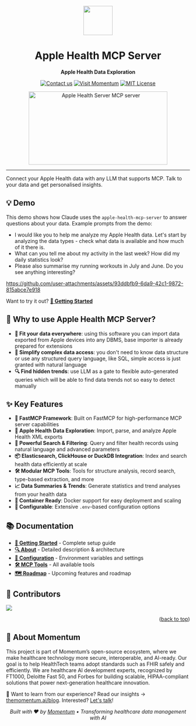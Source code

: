 <a name="readme-top"></a>

<div align="center">
  <img src="https://cdn.prod.website-files.com/66a1237564b8afdc9767dd3d/66df7b326efdddf8c1af9dbb_Momentum%20Logo.svg" height="80">
  <h1>Apple Health MCP Server</h1>
  <p><strong>Apple Health Data Exploration</strong></p>

  [![Contact us](https://img.shields.io/badge/Contact%20us-AFF476.svg?style=for-the-badge&logo=mail&logoColor=black)](mailto:hello@themomentum.ai?subject=Apple%20Health%20MCP%20Server%20Inquiry)
  [![Visit Momentum](https://img.shields.io/badge/Visit%20Momentum-1f6ff9.svg?style=for-the-badge&logo=safari&logoColor=white)](https://themomentum.ai)
  [![MIT License](https://img.shields.io/badge/License-MIT-636f5a.svg?style=for-the-badge&logo=opensourceinitiative&logoColor=white)](LICENSE)

  <a href="https://glama.ai/mcp/servers/@the-momentum/apple-health-mcp-server">
    <img width="380" height="200" src="https://glama.ai/mcp/servers/@the-momentum/apple-health-mcp-server/badge" alt="Apple Health Server MCP server" />
  </a>
</div>

---
Connect your Apple Health data with any LLM that supports MCP. Talk to your data and get personalised insights.

## 💡 Demo

This demo shows how Claude uses the `apple-health-mcp-server` to answer questions about your data. Example prompts from the demo:
- I would like you to help me analyze my Apple Health data. Let's start by analyzing the data types - check what data is available and how much of it there is.
- What can you tell me about my activity in the last week? How did my daily statistics look?
- Please also summarise my running workouts in July and June. Do you see anything interesting?

https://github.com/user-attachments/assets/93ddbfb9-6da9-42c1-9872-815abce7e918


Want to try it out? **[🚀 Getting Started](docs/getting-started.md)**

## 🌟 Why to use Apple Health MCP Server?

 - **🧩 Fit your data everywhere**: using this software you can import data exported from Apple devices into any DBMS, base importer is already prepared for extensions
 - **🎯 Simplify complex data access**: you don't need to know data structure or use any structured query language, like SQL, simple access is just granted with natural language
 - **🔍︎ Find hidden trends**: use LLM as a gate to flexible auto-generated queries which will be able to find data trends not so easy to detect manually

## ✨ Key Features

- **🚀 FastMCP Framework**: Built on FastMCP for high-performance MCP server capabilities
- **🍏 Apple Health Data Exploration**: Import, parse, and analyze Apple Health XML exports
- **🔎 Powerful Search & Filtering**: Query and filter health records using natural language and advanced parameters
- **📦 Elasticsearch, ClickHouse or DuckDB Integration**: Index and search health data efficiently at scale
- **🛠️ Modular MCP Tools**: Tools for structure analysis, record search, type-based extraction, and more
- **📈 Data Summaries & Trends**: Generate statistics and trend analyses from your health data
- **🐳 Container Ready**: Docker support for easy deployment and scaling
- **🔧 Configurable**: Extensive ```.env```-based configuration options

## 📚 Documentation

- **[🚀 Getting Started](docs/getting-started.md)** - Complete setup guide
- **[🔍 About](docs/about.md)** - Detailed description & architecture
- **[🔧 Configuration](docs/configuration.md)** - Environment variables and settings
- **[🛠️ MCP Tools](docs/mcp-tools.md)** - All available tools
- **[🗺️ Roadmap](docs/roadmap.md)** - Upcoming features and roadmap

## 👥 Contributors

<a href="https://github.com/the-momentum/apple-health-mcp-server/graphs/contributors">
  <img src="https://contrib.rocks/image?repo=the-momentum/apple-health-mcp-server" />
</a>

<p align="right">(<a href="#readme-top">back to top</a>)</p>

## 💼 About Momentum
This project is part of Momentum’s open-source ecosystem, where we make healthcare technology more secure, interoperable, and AI-ready. Our goal is to help HealthTech teams adopt standards such as FHIR safely and efficiently. We are healthcare AI development experts, recognized by FT1000, Deloitte Fast 50, and Forbes for building scalable, HIPAA-compliant solutions that power next-generation healthcare innovation.

📖 Want to learn from our experience? Read our insights → <a href="https://www.themomentum.ai/blog">themomentum.ai/blog</a>. 
Interested? <a href="http://themomentum.ai/lets-talk">Let's talk</a>!

<div align="center">
  <p><em>Built with ❤️ by <a href="https://themomentum.ai">Momentum</a> • Transforming healthcare data management with AI</em></p>
</div>
